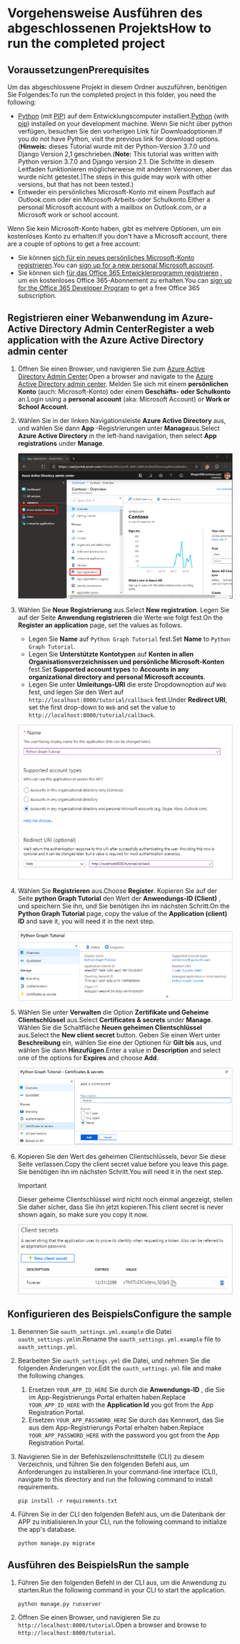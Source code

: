 # <a name="how-to-run-the-completed-project"></a><span data-ttu-id="dc317-101">Vorgehensweise Ausführen des abgeschlossenen Projekts</span><span class="sxs-lookup"><span data-stu-id="dc317-101">How to run the completed project</span></span>

## <a name="prerequisites"></a><span data-ttu-id="dc317-102">Voraussetzungen</span><span class="sxs-lookup"><span data-stu-id="dc317-102">Prerequisites</span></span>

<span data-ttu-id="dc317-103">Um das abgeschlossene Projekt in diesem Ordner auszuführen, benötigen Sie Folgendes:</span><span class="sxs-lookup"><span data-stu-id="dc317-103">To run the completed project in this folder, you need the following:</span></span>

- <span data-ttu-id="dc317-104">[Python](https://www.python.org/) (mit [PIP](https://pypi.org/project/pip/)) auf dem Entwicklungscomputer installiert.</span><span class="sxs-lookup"><span data-stu-id="dc317-104">[Python](https://www.python.org/) (with [pip](https://pypi.org/project/pip/)) installed on your development machine.</span></span> <span data-ttu-id="dc317-105">Wenn Sie nicht über python verfügen, besuchen Sie den vorherigen Link für Downloadoptionen.</span><span class="sxs-lookup"><span data-stu-id="dc317-105">If you do not have Python, visit the previous link for download options.</span></span> <span data-ttu-id="dc317-106">(**Hinweis:** dieses Tutorial wurde mit der Python-Version 3.7.0 und Django Version 2,1 geschrieben.</span><span class="sxs-lookup"><span data-stu-id="dc317-106">(**Note:** This tutorial was written with Python version 3.7.0 and Django version 2.1.</span></span> <span data-ttu-id="dc317-107">Die Schritte in diesem Leitfaden funktionieren möglicherweise mit anderen Versionen, aber das wurde nicht getestet.)</span><span class="sxs-lookup"><span data-stu-id="dc317-107">The steps in this guide may work with other versions, but that has not been tested.)</span></span>
- <span data-ttu-id="dc317-108">Entweder ein persönliches Microsoft-Konto mit einem Postfach auf Outlook.com oder ein Microsoft-Arbeits-oder Schulkonto.</span><span class="sxs-lookup"><span data-stu-id="dc317-108">Either a personal Microsoft account with a mailbox on Outlook.com, or a Microsoft work or school account.</span></span>

<span data-ttu-id="dc317-109">Wenn Sie kein Microsoft-Konto haben, gibt es mehrere Optionen, um ein kostenloses Konto zu erhalten:</span><span class="sxs-lookup"><span data-stu-id="dc317-109">If you don't have a Microsoft account, there are a couple of options to get a free account:</span></span>

- <span data-ttu-id="dc317-110">Sie können [sich für ein neues persönliches Microsoft-Konto registrieren](https://signup.live.com/signup?wa=wsignin1.0&rpsnv=12&ct=1454618383&rver=6.4.6456.0&wp=MBI_SSL_SHARED&wreply=https://mail.live.com/default.aspx&id=64855&cbcxt=mai&bk=1454618383&uiflavor=web&uaid=b213a65b4fdc484382b6622b3ecaa547&mkt=E-US&lc=1033&lic=1).</span><span class="sxs-lookup"><span data-stu-id="dc317-110">You can [sign up for a new personal Microsoft account](https://signup.live.com/signup?wa=wsignin1.0&rpsnv=12&ct=1454618383&rver=6.4.6456.0&wp=MBI_SSL_SHARED&wreply=https://mail.live.com/default.aspx&id=64855&cbcxt=mai&bk=1454618383&uiflavor=web&uaid=b213a65b4fdc484382b6622b3ecaa547&mkt=E-US&lc=1033&lic=1).</span></span>
- <span data-ttu-id="dc317-111">Sie können sich [für das Office 365 Entwicklerprogramm registrieren](https://developer.microsoft.com/office/dev-program) , um ein kostenloses Office 365-Abonnement zu erhalten.</span><span class="sxs-lookup"><span data-stu-id="dc317-111">You can [sign up for the Office 365 Developer Program](https://developer.microsoft.com/office/dev-program) to get a free Office 365 subscription.</span></span>

## <a name="register-a-web-application-with-the-azure-active-directory-admin-center"></a><span data-ttu-id="dc317-112">Registrieren einer Webanwendung im Azure-Active Directory Admin Center</span><span class="sxs-lookup"><span data-stu-id="dc317-112">Register a web application with the Azure Active Directory admin center</span></span>

1. <span data-ttu-id="dc317-113">Öffnen Sie einen Browser, und navigieren Sie zum [Azure Active Directory Admin Center](https://aad.portal.azure.com).</span><span class="sxs-lookup"><span data-stu-id="dc317-113">Open a browser and navigate to the [Azure Active Directory admin center](https://aad.portal.azure.com).</span></span> <span data-ttu-id="dc317-114">Melden Sie sich mit einem **persönlichen Konto** (auch: Microsoft-Konto) oder einem **Geschäfts- oder Schulkonto** an.</span><span class="sxs-lookup"><span data-stu-id="dc317-114">Login using a **personal account** (aka: Microsoft Account) or **Work or School Account**.</span></span>

1. <span data-ttu-id="dc317-115">Wählen Sie in der linken Navigationsleiste **Azure Active Directory** aus, und wählen Sie dann **App** -Registrierungen unter **Manage**aus.</span><span class="sxs-lookup"><span data-stu-id="dc317-115">Select **Azure Active Directory** in the left-hand navigation, then select **App registrations** under **Manage**.</span></span>

    ![<span data-ttu-id="dc317-116">Ein Screenshot der APP-Registrierungen</span><span class="sxs-lookup"><span data-stu-id="dc317-116">A screenshot of the App registrations</span></span> ](/tutorial/images/aad-portal-app-registrations.png)

1. <span data-ttu-id="dc317-117">Wählen Sie **Neue Registrierung** aus.</span><span class="sxs-lookup"><span data-stu-id="dc317-117">Select **New registration**.</span></span> <span data-ttu-id="dc317-118">Legen Sie auf der Seite **Anwendung registrieren** die Werte wie folgt fest.</span><span class="sxs-lookup"><span data-stu-id="dc317-118">On the **Register an application** page, set the values as follows.</span></span>

    - <span data-ttu-id="dc317-119">Legen Sie **Name** auf `Python Graph Tutorial` fest.</span><span class="sxs-lookup"><span data-stu-id="dc317-119">Set **Name** to `Python Graph Tutorial`.</span></span>
    - <span data-ttu-id="dc317-120">Legen Sie **Unterstützte Kontotypen** auf **Konten in allen Organisationsverzeichnissen und persönliche Microsoft-Konten** fest.</span><span class="sxs-lookup"><span data-stu-id="dc317-120">Set **Supported account types** to **Accounts in any organizational directory and personal Microsoft accounts**.</span></span>
    - <span data-ttu-id="dc317-121">Legen Sie unter **Umleitungs-URI** die erste Dropdownoption auf `Web` fest, und legen Sie den Wert auf `http://localhost:8000/tutorial/callback` fest.</span><span class="sxs-lookup"><span data-stu-id="dc317-121">Under **Redirect URI**, set the first drop-down to `Web` and set the value to `http://localhost:8000/tutorial/callback`.</span></span>

    ![Screenshot der Seite "Anwendung registrieren"](/tutorial/images/aad-register-an-app.png)

1. <span data-ttu-id="dc317-123">Wählen Sie **Registrieren** aus.</span><span class="sxs-lookup"><span data-stu-id="dc317-123">Choose **Register**.</span></span> <span data-ttu-id="dc317-124">Kopieren Sie auf der Seite **python Graph Tutorial** den Wert der **Anwendungs-ID (Client)** , und speichern Sie ihn, und Sie benötigen ihn im nächsten Schritt.</span><span class="sxs-lookup"><span data-stu-id="dc317-124">On the **Python Graph Tutorial** page, copy the value of the **Application (client) ID** and save it, you will need it in the next step.</span></span>

    ![Ein Screenshot der Anwendungs-ID der neuen App-Registrierung](/tutorial/images/aad-application-id.png)

1. <span data-ttu-id="dc317-126">Wählen Sie unter **Verwalten** die Option **Zertifikate und Geheime Clientschlüssel** aus.</span><span class="sxs-lookup"><span data-stu-id="dc317-126">Select **Certificates & secrets** under **Manage**.</span></span> <span data-ttu-id="dc317-127">Wählen Sie die Schaltfläche **Neuen geheimen Clientschlüssel** aus.</span><span class="sxs-lookup"><span data-stu-id="dc317-127">Select the **New client secret** button.</span></span> <span data-ttu-id="dc317-128">Geben Sie einen Wert unter **Beschreibung** ein, wählen Sie eine der Optionen für **Gilt bis** aus, und wählen Sie dann **Hinzufügen**.</span><span class="sxs-lookup"><span data-stu-id="dc317-128">Enter a value in **Description** and select one of the options for **Expires** and choose **Add**.</span></span>

    ![Screenshot des Dialogfelds zum Hinzufügen eines geheimen Client Schlüssels](/tutorial/images/aad-new-client-secret.png)

1. <span data-ttu-id="dc317-130">Kopieren Sie den Wert des geheimen Clientschlüssels, bevor Sie diese Seite verlassen.</span><span class="sxs-lookup"><span data-stu-id="dc317-130">Copy the client secret value before you leave this page.</span></span> <span data-ttu-id="dc317-131">Sie benötigen ihn im nächsten Schritt.</span><span class="sxs-lookup"><span data-stu-id="dc317-131">You will need it in the next step.</span></span>

    > [!IMPORTANT]
    > <span data-ttu-id="dc317-132">Dieser geheime Clientschlüssel wird nicht noch einmal angezeigt, stellen Sie daher sicher, dass Sie ihn jetzt kopieren.</span><span class="sxs-lookup"><span data-stu-id="dc317-132">This client secret is never shown again, so make sure you copy it now.</span></span>

    ![Screenshot des neu hinzugefügten geheimen Client Schlüssels](/tutorial/images/aad-copy-client-secret.png)

## <a name="configure-the-sample"></a><span data-ttu-id="dc317-134">Konfigurieren des Beispiels</span><span class="sxs-lookup"><span data-stu-id="dc317-134">Configure the sample</span></span>

1. <span data-ttu-id="dc317-135">Benennen Sie `oauth_settings.yml.example` die Datei `oauth_settings.yml`in.</span><span class="sxs-lookup"><span data-stu-id="dc317-135">Rename the `oauth_settings.yml.example` file to `oauth_settings.yml`.</span></span>
1. <span data-ttu-id="dc317-136">Bearbeiten Sie `oauth_settings.yml` die Datei, und nehmen Sie die folgenden Änderungen vor.</span><span class="sxs-lookup"><span data-stu-id="dc317-136">Edit the `oauth_settings.yml` file and make the following changes.</span></span>
    1. <span data-ttu-id="dc317-137">Ersetzen `YOUR_APP_ID_HERE` Sie durch die **Anwendungs-ID** , die Sie im App-Registrierungs Portal erhalten haben.</span><span class="sxs-lookup"><span data-stu-id="dc317-137">Replace `YOUR_APP_ID_HERE` with the **Application Id** you got from the App Registration Portal.</span></span>
    1. <span data-ttu-id="dc317-138">Ersetzen `YOUR_APP_PASSWORD_HERE` Sie durch das Kennwort, das Sie aus dem App-Registrierungs Portal erhalten haben.</span><span class="sxs-lookup"><span data-stu-id="dc317-138">Replace `YOUR_APP_PASSWORD_HERE` with the password you got from the App Registration Portal.</span></span>
1. <span data-ttu-id="dc317-139">Navigieren Sie in der Befehlszeilenschnittstelle (CLI) zu diesem Verzeichnis, und führen Sie den folgenden Befehl aus, um Anforderungen zu installieren.</span><span class="sxs-lookup"><span data-stu-id="dc317-139">In your command-line interface (CLI), navigate to this directory and run the following command to install requirements.</span></span>

    ```Shell
    pip install -r requirements.txt
    ```

1. <span data-ttu-id="dc317-140">Führen Sie in der CLI den folgenden Befehl aus, um die Datenbank der APP zu initialisieren.</span><span class="sxs-lookup"><span data-stu-id="dc317-140">In your CLI, run the following command to initialize the app's database.</span></span>

    ```Shell
    python manage.py migrate
    ```

## <a name="run-the-sample"></a><span data-ttu-id="dc317-141">Ausführen des Beispiels</span><span class="sxs-lookup"><span data-stu-id="dc317-141">Run the sample</span></span>

1. <span data-ttu-id="dc317-142">Führen Sie den folgenden Befehl in der CLI aus, um die Anwendung zu starten.</span><span class="sxs-lookup"><span data-stu-id="dc317-142">Run the following command in your CLI to start the application.</span></span>

    ```Shell
    python manage.py runserver
    ```

1. <span data-ttu-id="dc317-143">Öffnen Sie einen Browser, und navigieren Sie zu `http://localhost:8000/tutorial`.</span><span class="sxs-lookup"><span data-stu-id="dc317-143">Open a browser and browse to `http://localhost:8000/tutorial`.</span></span>
